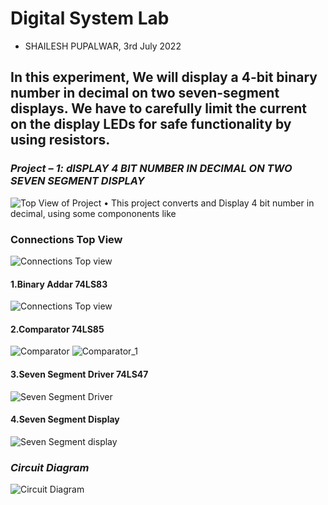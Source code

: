 # Digital System Lab       
- SHAILESH PUPALWAR, 3rd July 2022
## In this experiment, We will display a 4-bit binary number in decimal on two seven-segment displays. We have to carefully limit the current on the display LEDs for safe functionality by using resistors.

### *Project – 1: dISPLAY 4 BIT NUMBER IN DECIMAL ON TWO SEVEN SEGMENT DISPLAY* 
![Top View of Project](https://user-images.githubusercontent.com/108218357/177095064-cc9fb1bd-dd21-431e-8eb5-64bcad8cd480.jpeg)
• This project converts and Display 4 bit number in decimal, using some compononents like

### Connections Top View
![Connections Top view](https://user-images.githubusercontent.com/108218357/177095667-1ec36349-3c0a-4adc-a827-2c3ccc361334.jpeg)

#### 1.Binary Addar 74LS83
![Connections Top view](https://user-images.githubusercontent.com/108218357/177095667-1ec36349-3c0a-4adc-a827-2c3ccc361334.jpeg)

#### 2.Comparator 74LS85
![Comparator](https://user-images.githubusercontent.com/108218357/177093984-869a871e-d5d3-4dc7-8640-f1adc5b176d8.jpeg)
![Comparator_1](https://user-images.githubusercontent.com/108218357/177095458-8ed15eb2-a184-43fd-a86b-f81c984e5ff6.jpeg)

#### 3.Seven Segment Driver 74LS47
![Seven Segment Driver](https://user-images.githubusercontent.com/108218357/177094529-ba01bb63-6569-4aaa-a5e3-141293b81dc4.jpeg)

#### 4.Seven Segment Display
![Seven Segment display](https://user-images.githubusercontent.com/108218357/177094809-400bae22-e2f9-4cbc-b3c8-06a46825e6ab.jpeg)

### *Circuit Diagram*
![Circuit Diagram](https://user-images.githubusercontent.com/108218357/177094913-1756d25d-998c-48b2-a209-c0a3835be49f.jpeg)
